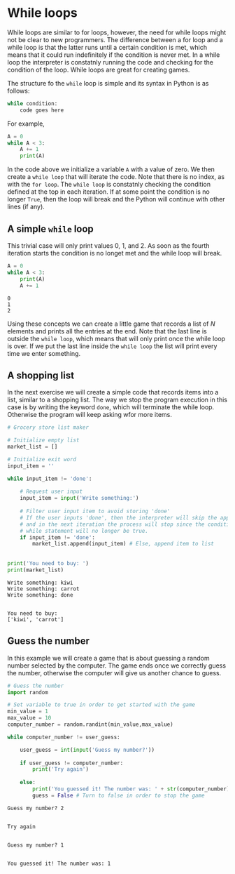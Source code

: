 
# While loops

While loops are similar to for loops, however, the need for while loops might not be clear to new programmers. The difference between a for loop and a while loop is that the latter runs until a certain condition is met, which means that it could run indefinitely if the condition is never met. In a while loop the interpreter is constatnly running the code and checking for the condition of the loop. While loops are great for creating games.

The structure fo the `while` loop is simple and its syntax in Python is as follows:

```python
while condition:
    code goes here
```

For example,

```python
A = 0
while A < 3:
    A += 1
    print(A)
```

In the code above we initialize a variable `A` with a value of zero. We then create a `while loop` that will iterate the code. Note that there is no index, as with the `for loop`. The `while loop` is constatnly checking the condition defined at the top in each iteration. If at some point the condition is no longer `True`, then the loop will break and the Python will continue with other lines (if any).


## A simple `while` loop

This trivial case will only print values 0, 1, and 2. As soon as the fourth iteration starts the condition is no longet met and the while loop will break.


```python
A = 0
while A < 3:
    print(A)
    A += 1
```

    0
    1
    2


Using these concepts we can create a little game that records a list of *N* elements and prints all the entries at the end. Note that the last line is outside the `while loop`, which means that will only print once the while loop is over. If we put the last line inside the `while loop` the list will print every time we enter something.

## A shopping list

In the next exercise we will create a simple code that records items into a list, similar to a shopping list. The way we stop the program execution in this case is by writing the keyword `done`, which will terminate the while loop. Otherwise the program will keep asking wfor more items.


```python
# Grocery store list maker

# Initialize empty list
market_list = []

# Initialize exit word
input_item = ''

while input_item != 'done':
    
    # Request user input
    input_item = input('Write something:')
    
    # Filter user input item to avoid storing 'done'
    # If the user inputs 'done', then the interpreter will skip the appending
    # and in the next iteration the process will stop since the conditional in the
    # while statement will no longer be true.
    if input_item != 'done':
        market_list.append(input_item) # Else, append item to list
    
    
print('You need to buy: ')
print(market_list)
```

    Write something: kiwi
    Write something: carrot
    Write something: done


    You need to buy: 
    ['kiwi', 'carrot']


## Guess the number

In this example we will create a game that is about guessing a random number selected by the computer. The game ends once we correctly guess the number, otherwise the computer will give us another chance to guess.


```python
# Guess the number
import random

# Set variable to true in order to get started with the game
min_value = 1
max_value = 10
computer_number = random.randint(min_value,max_value)

while computer_number != user_guess:

    user_guess = int(input('Guess my number?'))
    
    if user_guess != computer_number:
        print('Try again')
        
    else:
        print('You guessed it! The number was: ' + str(computer_number))
        guess = False # Turn to false in order to stop the game

```

    Guess my number? 2


    Try again


    Guess my number? 1


    You guessed it! The number was: 1

